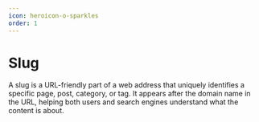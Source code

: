 ```yaml
---
icon: heroicon-o-sparkles
order: 1
---
```


# Slug

A slug is a URL-friendly part of a web address that uniquely identifies a specific page, post, category, or tag. It appears after the domain name in the URL, helping both users and search engines understand what the content is about. 
